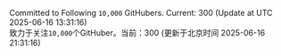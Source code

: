 Committed to Following `10,000` GitHubers. Current: <!-- FOLLOWING_COUNT -->300<!-- FOLLOWING_COUNT --> (Update at UTC <!-- LAST_UPDATED -->2025-06-16 13:31:16<!-- LAST_UPDATED -->)<br>
致力于关注`10,000`个GitHuber。当前：<!-- FOLLOWING_COUNT -->300<!-- FOLLOWING_COUNT --> (更新于北京时间 <!-- LAST_UPDATED_CST -->2025-06-16 21:31:16<!-- LAST_UPDATED_CST -->)
